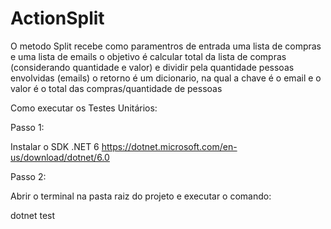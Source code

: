 # ActionSplit

O metodo Split recebe como paramentros de entrada uma lista de compras e uma lista de emails 
o objetivo é calcular total da lista de compras (considerando quantidade e valor) e dividir pela quantidade pessoas envolvidas (emails)
o retorno é um dicionario, na qual a chave é o email e o valor é o total das compras/quantidade de pessoas

Como executar os Testes Unitários: 

Passo 1:

Instalar o SDK .NET 6 https://dotnet.microsoft.com/en-us/download/dotnet/6.0

Passo 2:

Abrir o terminal na pasta raiz do projeto e executar o comando: 

dotnet test








